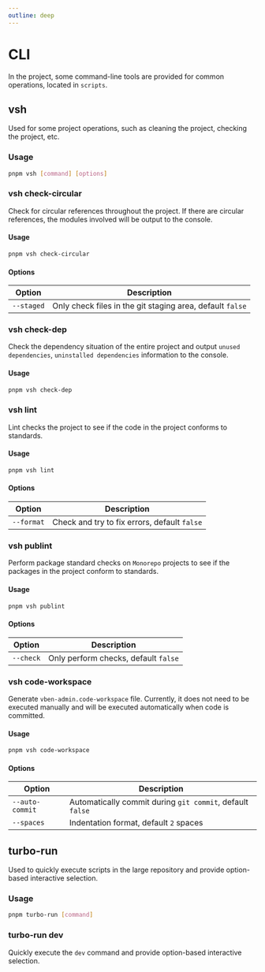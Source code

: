 ```yaml
---
outline: deep
---
```


# CLI

In the project, some command-line tools are provided for common operations, located in `scripts`.

## vsh

Used for some project operations, such as cleaning the project, checking the project, etc.

### Usage

```bash
pnpm vsh [command] [options]
```

### vsh check-circular

Check for circular references throughout the project. If there are circular references, the modules involved will be output to the console.

#### Usage

```bash
pnpm vsh check-circular
```

#### Options

| Option     | Description                                               |
| ---------- | --------------------------------------------------------- |
| `--staged` | Only check files in the git staging area, default `false` |

### vsh check-dep

Check the dependency situation of the entire project and output `unused dependencies`, `uninstalled dependencies` information to the console.

#### Usage

```bash
pnpm vsh check-dep
```

### vsh lint

Lint checks the project to see if the code in the project conforms to standards.

#### Usage

```bash
pnpm vsh lint
```

#### Options

| Option     | Description                                  |
| ---------- | -------------------------------------------- |
| `--format` | Check and try to fix errors, default `false` |

### vsh publint

Perform package standard checks on `Monorepo` projects to see if the packages in the project conform to standards.

#### Usage

```bash
pnpm vsh publint
```

#### Options

| Option    | Description                          |
| --------- | ------------------------------------ |
| `--check` | Only perform checks, default `false` |

### vsh code-workspace

Generate `vben-admin.code-workspace` file. Currently, it does not need to be executed manually and will be executed automatically when code is committed.

#### Usage

```bash
pnpm vsh code-workspace
```

#### Options

| Option          | Description                                               |
| --------------- | --------------------------------------------------------- |
| `--auto-commit` | Automatically commit during `git commit`, default `false` |
| `--spaces`      | Indentation format, default `2` spaces                    |

## turbo-run

Used to quickly execute scripts in the large repository and provide option-based interactive selection.

### Usage

```bash
pnpm turbo-run [command]
```

### turbo-run dev

Quickly execute the `dev` command and provide option-based interactive selection.

